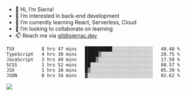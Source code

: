 - 👋 Hi, I’m Sierra!
- 👀 I’m interested in back-end development
- 🌱 I’m currently learning React, Serverless, Cloud
- 💞️ I’m looking to collaborate on learning
- 📫 Reach me via git@sierrac.dev

<!--START_SECTION:waka-->

```text
TSX          8 hrs 47 mins   ██████████░░░░░░░░░░░░░░░   40.48 %
TypeScript   4 hrs 30 mins   █████▒░░░░░░░░░░░░░░░░░░░   20.75 %
JavaScript   3 hrs 49 mins   ████▒░░░░░░░░░░░░░░░░░░░░   17.59 %
SCSS         1 hrs 52 mins   ██░░░░░░░░░░░░░░░░░░░░░░░   08.57 %
JSX          1 hrs 10 mins   █▒░░░░░░░░░░░░░░░░░░░░░░░   05.39 %
JSON         0 hrs 34 mins   ▓░░░░░░░░░░░░░░░░░░░░░░░░   02.62 %
```

<!--END_SECTION:waka-->


![](https://hit.yhype.me/github/profile?user_id=7351311)

